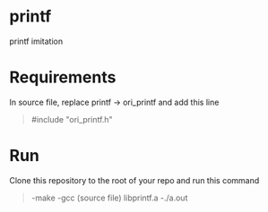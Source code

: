 # printf
printf imitation

# Requirements
In source file, replace printf -> ori_printf and add this line
>#include "ori_printf.h"

# Run
Clone this repository to the root of your repo and run this command
>-make
>-gcc (source file) libprintf.a
>-./a.out
